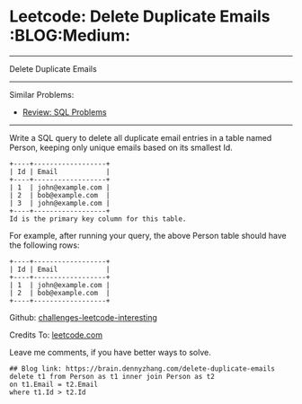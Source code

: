 # Leetcode: Delete Duplicate Emails     :BLOG:Medium:


---

Delete Duplicate Emails  

---

Similar Problems:  
-   [Review: SQL Problems](https://brain.dennyzhang.com/review-sql)

---

Write a SQL query to delete all duplicate email entries in a table named Person, keeping only unique emails based on its smallest Id.  

    +----+------------------+
    | Id | Email            |
    +----+------------------+
    | 1  | john@example.com |
    | 2  | bob@example.com  |
    | 3  | john@example.com |
    +----+------------------+
    Id is the primary key column for this table.

For example, after running your query, the above Person table should have the following rows:  

    +----+------------------+
    | Id | Email            |
    +----+------------------+
    | 1  | john@example.com |
    | 2  | bob@example.com  |
    +----+------------------+

Github: [challenges-leetcode-interesting](https://github.com/DennyZhang/challenges-leetcode-interesting/tree/master/delete-duplicate-emails)  

Credits To: [leetcode.com](https://leetcode.com/problems/delete-duplicate-emails/description/)  

Leave me comments, if you have better ways to solve.  

    ## Blog link: https://brain.dennyzhang.com/delete-duplicate-emails
    delete t1 from Person as t1 inner join Person as t2
    on t1.Email = t2.Email
    where t1.Id > t2.Id